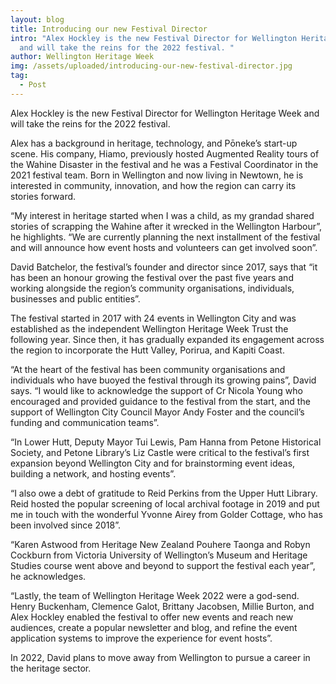 ```yaml
---
layout: blog
title: Introducing our new Festival Director
intro: "Alex Hockley is the new Festival Director for Wellington Heritage Week
  and will take the reins for the 2022 festival. "
author: Wellington Heritage Week
img: /assets/uploaded/introducing-our-new-festival-director.jpg
tag:
  - Post
---
```

Alex Hockley is the new Festival Director for Wellington Heritage Week and will take the reins for the 2022 festival.

Alex has a background in heritage, technology, and Pōneke’s start-up scene. His company, Hiamo, previously hosted Augmented Reality tours of the Wahine Disaster in the festival and he was a Festival Coordinator in the 2021 festival team. Born in Wellington and now living in Newtown, he is interested in community, innovation, and how the region can carry its stories forward.

“My interest in heritage started when I was a child, as my grandad shared stories of scrapping the Wahine after it wrecked in the Wellington Harbour”, he highlights. “We are currently planning the next installment of the festival and will announce how event hosts and volunteers can get involved soon”.

David Batchelor, the festival’s founder and director since 2017, says that “it has been an honour growing the festival over the past five years and working alongside the region’s community organisations, individuals, businesses and public entities”.

The festival started in 2017 with 24 events in Wellington City and was established as the independent Wellington Heritage Week Trust the following year. Since then, it has gradually expanded its engagement across the region to incorporate the Hutt Valley, Porirua, and Kapiti Coast.

“At the heart of the festival has been community organisations and individuals who have buoyed the festival through its growing pains”, David says. “I would like to acknowledge the support of Cr Nicola Young who encouraged and provided guidance to the festival from the start, and the support of Wellington City Council Mayor Andy Foster and the council’s funding and communication teams”.

“In Lower Hutt, Deputy Mayor Tui Lewis, Pam Hanna from Petone Historical Society, and Petone Library’s Liz Castle were critical to the festival’s first expansion beyond Wellington City and for brainstorming event ideas, building a network, and hosting events”.

“I also owe a debt of gratitude to Reid Perkins from the Upper Hutt Library. Reid hosted the popular screening of local archival footage in 2019 and put me in touch with the wonderful Yvonne Airey from Golder Cottage, who has been involved since 2018”.

“Karen Astwood from Heritage New Zealand Pouhere Taonga and Robyn Cockburn from Victoria University of Wellington’s Museum and Heritage Studies course went above and beyond to support the festival each year”, he acknowledges.

“Lastly, the team of Wellington Heritage Week 2022 were a god-send. Henry Buckenham, Clemence Galot, Brittany Jacobsen, Millie Burton, and Alex Hockley enabled the festival to offer new events and reach new audiences, create a popular newsletter and blog, and refine the event application systems to improve the experience for event hosts”.

In 2022, David plans to move away from Wellington to pursue a career in the heritage sector.